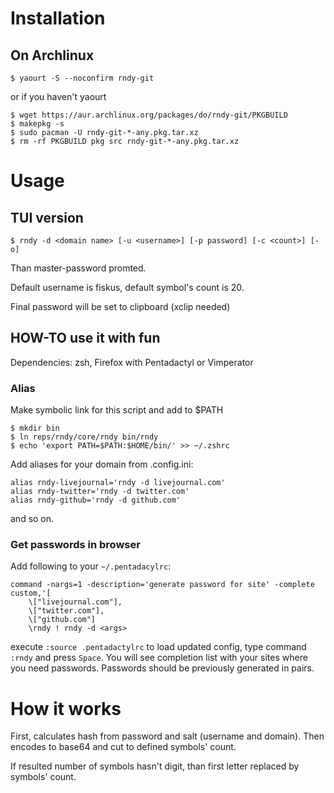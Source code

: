 # Installation

## On Archlinux

    $ yaourt -S --noconfirm rndy-git

or if you haven't yaourt

    $ wget https://aur.archlinux.org/packages/do/rndy-git/PKGBUILD
    $ makepkg -s
    $ sudo pacman -U rndy-git-*-any.pkg.tar.xz
    $ rm -rf PKGBUILD pkg src rndy-git-*-any.pkg.tar.xz

# Usage

## TUI version

	$ rndy -d <domain name> [-u <username>] [-p password] [-c <count>] [-o]

Than master-password promted.

Default username is fiskus, default symbol's count is 20.

Final password will be set to clipboard (xclip needed)

## HOW-TO use it with fun

Dependencies: zsh, Firefox with Pentadactyl or Vimperator

### Alias

Make symbolic link for this script and add to $PATH

	$ mkdir bin
	$ ln reps/rndy/core/rndy bin/rndy
	$ echo 'export PATH=$PATH:$HOME/bin/' >> ~/.zshrc

Add aliases for your domain from .config.ini:

	alias rndy-livejournal='rndy -d livejournal.com'
	alias rndy-twitter='rndy -d twitter.com'
	alias rndy-github='rndy -d github.com'

and so on.

### Get passwords in browser

Add following to your `~/.pentadacylrc`:

	command -nargs=1 -description='generate password for site' -complete custom,'[
		\["livejournal.com"],
		\["twitter.com"],
		\["github.com"]
		\rndy ! rndy -d <args>

execute `:source .pentadactylrc` to load updated config, type command `:rndy` and press `Space`. You will see completion list with your sites where you need passwords. Passwords should be previously generated in pairs.

# How it works

First, calculates hash from password and salt (username and domain). Then encodes to base64 and cut to defined symbols' count.

If resulted number of symbols hasn't digit, than first letter replaced by symbols' count.
